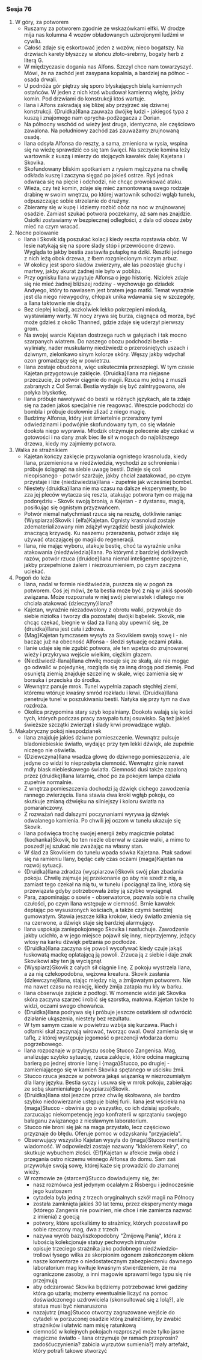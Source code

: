 ### Sesja 76
1. W góry, za potworem
    - Ruszamy za potworem zgodnie ze wskazówkami elfki. W drodze mija nas kolumna 4 wozów obładowanych uzbrojonymi ludźmi w cywilu.
    - Całość zdaje się eskortować jeden z wozów, nieco bogatszy. Na drzwiach karety błyszczy w słońcu złoto-srebrny, bogaty herb z literą G.
    - W międzyczasie dogania nas Alfons. Szczyl chce nam towarzyszyć. Mówi, że na zachód jest zasypana kopalnia, a bardziej na północ - osada drwali.
    - U podnóża gór piętrzy się sporo błyskających bielą kamiennych ostańców. W jeden z nich ktoś wbudował kamienną więżę, jakby komin. Pod drzwiami do konstrukcji ktoś wartuje.
    - Ilana i Alfons zakradają się bliżej aby przyjrzeć się dziwnej konstrukcji. {Druidka}Ilana zauważa dwójkę ludzi - jakiegoś typa z kuszą i znajomego nam oprycha-podżegacza z Dorian.
    - Na północny wschód od wieży jest druga, identyczna, ale częściowo zawalona. Na południowy zachód zaś zauważamy zrujnowaną osadę.
    - Ilana odsyła Alfonsa do reszty, a sama, zmieniona w rysia, wspina się na wieżę sprawdzić co się tam święci. Na szczycie komina leży wartownik z kuszą i mierzy do stojących kawałek dalej Kajetana i Skovika.
    - Skofundowany bliskim spotkaniem z rysiem mężczyzna na chwilę odkłada kuszę i zaczyna sięgać po jakieś ostrze. Ryś jednak odwraca się na pięcie i odchodzi, nie chcąc prowokować ataku.
    - Wieża, czy też komin, zdaje się mieć zamontowaną swego rodzaje drabinę w swoim wnętrzu, po której wartownik schodzi wgłąb tunelu, odpuszczając sobie strzelanie do drużyny.
    - Zbieramy się w kupę i idziemy rozbić obóz na noc w zrujnowanej osadzie. Zamiast szukać potwora poczekamy, aż sam nas znajdzie. Osiołki zostawiamy w bezpiecznej odległości, z dala od obozu żeby mieć na czym wracać.
2. Nocne polowanie
    - Ilana i Skovik idą poszukać kolacji kiedy reszta rozstawia obóz. W lesie natykają się na spore ślady stóp i przewrócone drzewo. Wygląda to jakby bestia zastawiła pułapkę na dziki. Resztki jednego z nich leżą obok drzewa, z łbem rozgniecionym niczym arbuz.
    - W okolicy jest sporo śladów zwierzyny, ale las pozostaje głuchy i martwy, jakby akurat żadnej nie było w pobliżu.
    - Przy ognisku Ilana wypytuje Alfonsa o jego historię. Niziołek zdaje się nie mieć żadnej bliższej rodziny - wychowuje go dziadek Andyego, który to nawiasem jest bratem jego matki. Temat wyraźnie jest dla niego niewygodny, chłopak unika wdawania się w szczegóły, a Ilana taktownie nie drąży.
    - Bez ciepłej kolacji, aczkolwiek lekko pokrzepieni miodulą, wystawiamy warty. W nocy zrywa się burza, ciągnąca od morza, być może gdzieś z okolic Thanned, gdzie zdaje się uderzył pierwszy grom.
    - Na swojej warcie Kajetan dostrzega ruch w gałęziach i tak mocno szarpanych wiatrem. Do naszego obozu podchodzi bestia - wyliniały, nader muskularny niedźwiedź o przerośniętych uszach i dziwnym, zielonkawo sinym kolorze skóry. Węszy jakby wdychał ozon gromadzący się w powietrzu.
    - Ilana zostaje obudzona, więc uskutecznia przeszpiegi. W tym czasie Kajetan przygotowuje zaklęcie. {Druidka}Ilana ma niejasne przeczucie, że potwór ciągnie do magii. Rzuca mu jedną z muszli zabranych z Col Serrai. Bestia wydaje się być zaintrygowana, ale połyka błyskotkę.
    - Ilana próbuje nawoływać do bestii w różnych językach, ale ta zdaje się na żaden jakoś specjalnie nie reagować. Wreszcie podchodzi do bombla i próbuje dosłownie zlizać z niego magię.
    - Budzimy Alfonsa, który jest śmiertelnie przerażony tymi odwiedzinami i podwójnie skofundowany tym, co się właśnie dookoła niego wyprawia. Młodzik otrzymuje polecenie aby czekać w gotowości i na dany znak biec ile sił w nogach do najbliższego drzewa, kiedy my zajmiemy potwora.
3. Walka ze strażnikiem
    - Kajetan kończy zaklęcie przywołania ognistego krasnoluda, kiedy Ilana, przemieniona w niedźwiedzia, wychodzi ze schronienia i próbuje ściągnąć na siebie uwagę bestii. Dzieje się coś nieopisanego - potwór szarżuje, jakby chciał zaatakować, po czym przystaje i liże {niedźwiedzia}Ilana - zupełnie jak wcześniej bombel.
    - Niestety {druidka}Ilana nie ma czasu na dalsze eksperymenty, bo zza jej pleców wytacza się reszta, atakując potwora tym co mają na podorędziu - Skovik swoją bronią, a Kajetan -  z dystansu, magią, posiłkując się ognistym przyzwańcem.
    - Potwór niemal natychmiast rzuca się na resztę, dotkliwie raniąc {Wyspiarza}Skovik i {elfa}Kajetan. Ognisty krasnolud zostaje zdematerializowany nim zdążył wyrządzić bestii jakąkolwiek znaczącą krzywdę. Ku naszemu przerażeniu, potwór zdaje się używać otaczającej go magii do regeneracji.
    - Ilana, nie mając wyboru, atakuje bestię, choć ta wyraźnie unika atakowania {niedźwiedzia}Ilana. Po którymś z bardziej dotkliwych razów, potwór rzuca {druidce}Ilana niemal inteligentne spojrzenie, jakby przepełnione żalem i niezrozumieniem, po czym zaczyna uciekać.
4. Pogoń do leża
    - Ilana, nadal w formie niedźwiedzia, puszcza się w pogoń za potworem. Coś jej mówi, że ta bestia może być z nią w jakiś sposób związana. Może rozpoznała w niej swój pierwiastek i dlatego nie chciała atakować {dzieczyny}Ilana?
    - Kajetan, wyraźnie niezadowolony z obrotu walki, przywołuje do siebie niziołka i tworzy dla pozostałej dwójki bąbelek. Skovik, nie chcąc czekać, biegnie w ślad za Ilaną aby upewnić się, że {druidka}Ilana jest cała i zdrowa.
    - {Mag}Kajetan tymczasem wysyła za Skovikiem swoją sowę i - nie bacząc już na obecność Alfonsa - śledzi sytuację oczami ptaka.
    - Ilanie udaje się nie zgubić potwora, ale ten wpełza do zrujnowanej wieży i przykrywa wejście wielkim, ciężkim głazem. 
    - {Niedźwiedź-Ilana}Ilana chwilę mocuje się ze skałą, ale nie mogąc go odwalić w pojedynkę, rozgląda się za inną drogą pod ziemię. Pod osuniętą ziemią znajduje szczelinę w skale, więc zamienia się w borsuka i przeciska do środka.
    - Wewnątrz panuje mrok. Tunel wypełnia zapach stęchłej ziemi, któremu wtóruje kwaśny smród rozkładu i krwi. {Druidka}Ilana penetruje tunel w poszukiwaniu bestii. Natyka się przy tym na dwa rozdroża.
    - Okolica przypomina stary szyb kopalniany. Dookoła walają się kości tych, których podczas pracy zasypało tutaj osuwisko. Są też jakieś świeższe szczątki zwierząt i ślady krwi prowadzące wgłąb.
5. Makabryczny pokój niespodzianek
    - Ilana znajduje jakieś dziwne pomieszczenie. Wewnątrz pulsuje bladoniebieskie światło, wydając przy tym lekki dźwięk, ale zupełnie niczego nie oświetla.
    - {Dziewczyna}Ilana wsadza głowę do dziwnego pomieszczenia, ale jedyne co widzi to nieprzebyta ciemność. Wewnątrz ginie nawet mdły blask niebieskawego światła. Ciemność dusi także zapaloną przez {druidkę}Ilana latarnię, choć po za pokojem lampa działa zupełnie normalnie.
    - Z wnętrza pomieszczenia dochodzi ją dźwięk cichego zawodzenia rannego zwierzęcia. Ilana stawia dwa kroki wgłąb pokoju, co skutkuje zmianą dźwięku na silniejszy i koloru światła na pomarańczowy.
    - Z rozważań nad dalszymi poczynaniami wyrywa ją dźwięk odwalanego kamienia. Po chwili jej oczom w tunelu ukazuje się Skovik.
    - Ilana poświęca trochę swojej energii żeby magicznie połatać {kochanka}Skovik, bo ten nieźle oberwał w czasie walki, a mimo to poszedł jej szukać nie zważając na własny stan.
    - W ślad za Skovikiem do tunelu wpada sówka Kajetana. Ptak sadowi się na ramieniu Ilany, będąc cały czas oczami {maga}Kajetan na rozwój sytuacji.
    - {Druidka}Ilana zdradza {wyspiarzowi}Skovik swój plan zbadania pokoju. Chwilę zajmuje jej przekonanie go aby nie szedł z nią, a zamiast tego czekał na nią tu, w tunelu i pociągnął za linę, którą się przewiązała gdyby potrzebowała żeby ją szybko wyciągnął.
    - Para, zapominając o sowie - obserwatorce, pozwala sobie na chwilę czułości, po czym Ilana wstępuje w ciemność. Brnie kawałek deptając po wysuszonych kościach, a także czymś bardziej gumowatym. Stawia jeszcze kilka kroków, kiedy światło zmienia się na czerwone, a dźwięk staje się bardziej alarmujący.
    - Ilana uspokaja zaniepokojonego Skovika i nasłuchuje. Zawodzenie jakby ucichło, a w jego miejsce pojawił się inny, nieprzyjemny, jeżący włosy na karku dźwięk pełzania po podłodze.
    - {Druidka}Ilana zaczyna się powoli wycofywać kiedy czuje jakąś łuskowatą mackę oplatającą ją powoli. Zrzuca ją z siebie i daje znak Skovikowi aby ten ją wyciągnął.
    - {Wyspiarz}Skovik z całych sił ciągnie linę. Z pokoju wystrzela Ilana, a za nią człekopodobna, wężowa kreatura. Skovik zasłania {dziewczynę}Ilana, stając między nią, a żmijowatym potworem. Nie ma nawet czasu na reakcję, kiedy żmija zatapia mu kły w barku.
    - Ilana obserwuje zajście z podłogi. W momencie widzi jak Skovika skóra zaczyna szarzeć i robić się szorstka, matowa. Kajetan także to widzi, oczami swego chowańca.
    - {Druidka}Ilana podrywa się i próbuje jeszcze ostatkiem sił odwrócić działanie ukąszenia, niestety bez rezultatu.
    - W tym samym czasie w powietrzu wzbija się kurzawa. Piach i odłamki skał zaczynają wirować, tworząc owal. Owal zamienia się w taflę, z której występuje jegomość o prezencji włodarza domu pogrzebowego.
    - Ilana rozpoznaje w przybyszu osobę Stucco Zangenisa. Mag, analizując szybko sytuację, rzuca zaklęcie, które odcina magiczną barierą po jednej stronie Ilanę i {maga}Stucco, po drugiej - zamieniającego się w kamień Skovika spętanego w uścisku żmii.
    - Stucco rzuca jeszcze w potwora jakąś wiązanką w niezrozumiałym dla Ilany języku. Bestia syczy i usuwa się w mrok pokoju, zabierając ze sobą skamieniałego {wyspiarza}Skovik.
    - {Druidka}Ilana stoi jeszcze przez chwilę skołowana, ale bardzo szybko niedowierzanie ustępuje białej furii. Ilana jest wściekła na {maga}Stucco - obwinia go o wszystko, co ich dzisiaj spotkało, zarzucając niekompetencję jego konfraterii w sprzątaniu swojego bałaganu związanego z niesławnym laboratorium.
    - Stucco nie broni się jak na maga przystało, lecz częściowo przyznaje do błędu. Oferuje pomoc w odzyskaniu "przyjaciela".
    - Obserwujący wszystko Kajetan wysyła do {maga}Stucco mentalną wiadomość. W odpowiedzi zostaje nazwany "klakierem Keiry", co skutkuje wybuchem złości. {Elf}Kajetan w afekcie zwija obóz i przegania ostro niczemu winnego Alfonsa do domu. Sam zaś przywołuje swoją sowę, której każe się prowadzić do złamanej wieży.
    - W rozmowie ze {starcem}Stucco dowiadujemy się, że:
        - nasz rozmówca jest jedynym ocalałym z Risbergu i jednocześnie jego kustoszem
        - cytadela była jedną z trzech oryginalnych szkół magii na Północy
        - została zamknięta jakieś 30 lat temu, przez eksperymenty maga (którego Zangenis nie powinien, nie chce i nie zamierza nazwać z imienia) z goecją
        - potwory, które spotkaliśmy to strażnicy, których pozostawił po sobie rzeczony mag, dwa z trzech
        - nazywa wyrób bazyliszkopodobny "Żmijową Panią", która z lubością kolekcjonuje statuy pechowych intruzów
        - opisuje trzeciego strażnika jako podobnego niedźwiedzio-trollowi łysego wilka ze skorpionim ogonem zakończonym okiem
        - nasze komentarze o niedostatecznym zabezpieczeniu dawnego laboratorium mag kwituje kwaśnym stwierdzeniem, że ma ograniczone zasoby, a inni magowie sprawami tego typu się nie przejmują
        - aby odczarować Skovika będziemy potrzebować krwi gadziny która go użarła; możemy ewentualnie liczyć na pomoc doświadczonego uzdrowiciela (skonsultować się z Iolą?), ale statua musi być nienaruszona
        - nazajutrz {mag}Stucco otworzy zagruzowane wejście do cytadeli w porzuconej osadzie którą znaleźliśmy, by zwabić strażników i ułatwić nam misję ratunkową
        - ciemność w kolejnych pokojach rozproszyć może tylko jasne magiczne światło - Ilana otrzymuje (w ramach przeprosin? zadośćuczynienia? zabicia wyrzutów sumienia?) mały artefakt, który potrafi takowe stworzyć